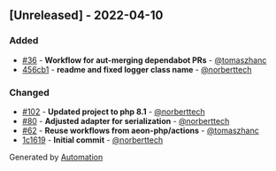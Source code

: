 ## [Unreleased] - 2022-04-10

### Added
- [#36](https://github.com/flow-php/etl-adapter-logger/pull/36) - **Workflow for aut-merging dependabot PRs** - [@tomaszhanc](https://github.com/tomaszhanc)
- [456cb1](https://github.com/flow-php/etl-adapter-logger/commit/456cb16247a93c277795474e40f36d676d2dca05) - **readme and fixed logger class name** - [@norberttech](https://github.com/norberttech)

### Changed
- [#102](https://github.com/flow-php/etl-adapter-logger/pull/102) - **Updated project to php 8.1** - [@norberttech](https://github.com/norberttech)
- [#80](https://github.com/flow-php/etl-adapter-logger/pull/80) - **Adjusted adapter for serialization** - [@norberttech](https://github.com/norberttech)
- [#62](https://github.com/flow-php/etl-adapter-logger/pull/62) - **Reuse workflows from aeon-php/actions** - [@tomaszhanc](https://github.com/tomaszhanc)
- [1c1619](https://github.com/flow-php/etl-adapter-logger/commit/1c1619b45992faf0c41e07761e1c0a08875e8a5f) - **Initial commit** - [@norberttech](https://github.com/norberttech)

Generated by [Automation](https://github.com/aeon-php/automation)